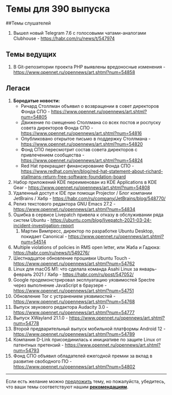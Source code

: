 # Темы для 390 выпуска

##Темы слушателей

1. Вышел новый Telegram 7.6 с голосовыми чатами-аналогами Clubhouse - https://habr.com/ru/news/t/547974

## Темы ведущих

1. В Git-репозитории проекта PHP выявлены вредоносные изменения - https://www.opennet.ru/opennews/art.shtml?num=54858

## Легаси

1. **Бородатые новости:**
    * Ричард Столлман объявил о возвращении в совет директоров Фонда СПО - https://www.opennet.ru/opennews/art.shtml?num=54805
    * Движение по смещению Столлмана со всех постов и роспуску совета директоров Фонда СПО - https://www.opennet.ru/opennews/art.shtml?num=54816
    * Опубликовано открытое письмо в поддержку Столлмана - https://www.opennet.ru/opennews/art.shtml?num=54820
    * Фонд СПО пересмотрит состав совета директоров с привлечением сообщества - https://www.opennet.ru/opennews/art.shtml?num=54824
    * Red Hat прекращает финансирование Фонда СПО - https://www.redhat.com/en/blog/red-hat-statement-about-richard-stallmans-return-free-software-foundation-board
1. Набор приложений KDE переименован из KDE Applications в KDE Gear - https://www.opennet.ru/opennews/art.shtml?num=54808
1. Удаленный доступ к IDE при помощи Projector / Блог компании JetBrains / Хабр - https://habr.com/ru/company/JetBrains/blog/548770/
1. Релиз текстового редактора GNU Emacs 27.2 - https://www.opennet.ru/opennews/art.shtml?num=54834
1. Ошибка в сервисе Livepatch привела к отказу в обслуживании ряда систем Ubuntu - https://ubuntu.com/blog/livepatch-2021-03-24-incident-investigation-report
   1. Мартин Вимпресс, директор по разработке Ubuntu Desktop, покидает Canonical - https://www.opennet.ru/opennews/art.shtml?num=54514
1. Multiple violations of policies in RMS open letter, или Жаба и Гадюка: https://habr.com/ru/news/t/549276/
1. Шестнадцатое обновление прошивки Ubuntu Touch - https://www.opennet.ru/opennews/art.shtml?num=54762
1. Linux для macOS M1: что сделала команда Asahi Linux за январь-февраль 2021 / Хабр - https://habr.com/ru/post/547052/
1. Google продемонстрировал эксплуатацию уязвимостей Spectre через выполнение JavaScript в браузере - https://www.opennet.ru/opennews/art.shtml?num=54751
1. Обновление Tor с устранением уязвимостей - https://www.opennet.ru/opennews/art.shtml?num=54768
1. Выпуск звукового редактора Audacity 3.0 - https://www.opennet.ru/opennews/art.shtml?num=54777
1. Выпуск XWayland 21.1.0 - https://www.opennet.ru/opennews/art.shtml?num=54778
1. Второй предварительный выпуск мобильной платформы Android 12 - https://www.opennet.ru/opennews/art.shtml?num=54789
1. Компания D-Link присоединилась к инициативе по защите Linux от патентных претензий - https://www.opennet.ru/opennews/art.shtml?num=54793
1. Фонд СПО объявил обладателей ежегодной премии за вклад в развитие свободного ПО - https://www.opennet.ru/opennews/art.shtml?num=54802

---

Если есть желание можно [предложить](themes_from_listeners.md) тему, но пожалуйста, убедитесь, что ваши темы соответствуют нашим **[рекомендациям](Recommendations_for_the_proposed_topics.md)**.

